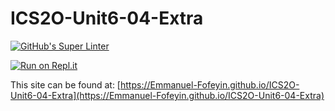 # ICS2O-Unit6-04-Extra

[![GitHub's Super Linter](https://github.com/Emmanuel-Fofeyin/ICS2O-Unit6-04-Extra/workflows/GitHub's%20Super%20Linter/badge.svg)](https://github.com/Emmanuel-Fofeyin/ICS2O-Unit6-04-Extra/actions)

[![Run on Repl.it](https://repl.it/badge/github/Emmanuel-Fofeyin/ICS2O-Unit6-04-Extra)](https://repl.it/github/Emmanuel-Fofeyin/ICS2O-Unit6-04-Extra)

This site can be found at: [https://Emmanuel-Fofeyin.github.io/ICS2O-Unit6-04-Extra](https://Emmanuel-Fofeyin.github.io/ICS2O-Unit6-04-Extra)
